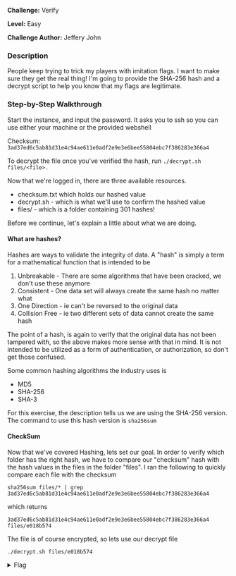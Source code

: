 **Challenge:** Verify

**Level:** Easy

**Challenge Author:** Jeffery John

### Description

People keep trying to trick my players with imitation flags. I want to make sure they get the real thing! I'm going to provide the SHA-256 hash and a decrypt script to help you know that my flags are legitimate.

### Step-by-Step Walkthrough
Start the instance, and input the password. It asks you to ssh so you can use either your machine or the provided webshell

Checksum: `3ad37ed6c5ab81d31e4c94ae611e0adf2e9e3e6bee55804ebc7f386283e366a4`

To decrypt the file once you've verified the hash, run `./decrypt.sh files/<file>.`

Now that we're logged in, there are three available resources. 

- checksum.txt which holds our hashed value
- decrypt.sh - which is what we'll use to confirm the hashed value
- files/ - which is a folder containing 301 hashes!

Before we continue, let's explain a little about what we are doing.

#### What are hashes?
Hashes are ways to validate the integrity of data. A "hash" is simply a term for a mathematical function that is intended to be

1. Unbreakable - There are some algorithms that have been cracked, we don't use these anymore
2. Consistent - One data set will always create the same hash no matter what
3. One Direction - ie can't be reversed to the original data
4. Collision Free - ie two different sets of data cannot create the same hash

The point of a hash, is again to verify that the original data has not been tampered with, so the above makes more sense with that in mind. It is not intended to be utilized as a form of authentication, or authorization, so don't get those confused.

Some common hashing algorithms the industry uses is 

- MD5
- SHA-256
- SHA-3

For this exercise, the description tells us we are using the SHA-256 version. The command to use this hash version is `sha256sum`

#### CheckSum
Now that we've covered Hashing, lets set our goal. In order to verify which folder has the right hash, we have to compare our "checksum" hash with the hash values in the files in the folder "files". I ran the following to quickly compare each file with the checksum

```
sha256sum files/* | grep 3ad37ed6c5ab81d31e4c94ae611e0adf2e9e3e6bee55804ebc7f386283e366a4
```

which returns

```
3ad37ed6c5ab81d31e4c94ae611e0adf2e9e3e6bee55804ebc7f386283e366a4  files/e018b574
```

The file is of course encrypted, so lets use our decrypt file

`./decrypt.sh files/e018b574`

<details><summary>Flag</summary>
    <pre>
    picoCTF{trust_but_verify_e018b574}
    </pre>
   </details>